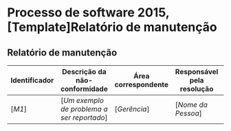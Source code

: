  
Processo de software 2015, [Template]Relatório de manutenção
=================================

Relatório de manutenção
-----------------------

Identificador | Descrição da não-conformidade | Área correspondente | Responsável pela resolução | Data de Abertura | Data de Conclusão | Método de contingência
--------------|-----------|---------------------|----------------------------|------------------|-------------------|-----------------------
[_M1_] | [_Um exemplo de problema a ser reportado_] | [_Gerência_] | [_Nome da Pessoa_] | [_dd/mm/aaaa_] | [_dd/mm/aaaa_] | [_Documento X foi modificado_]
